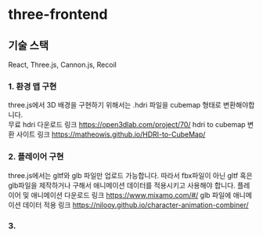 # three-frontend

## 기술 스택 
React, Three.js, Cannon.js, Recoil

### 1. 환경 맵 구현
three.js에서 3D 배경을 구현하기 위해서는 .hdri 파일을 cubemap 형태로 변환해야합니다.<br/>
무료 hdri 다운로드 링크 https://open3dlab.com/project/70/
hdri to cubemap 변환 사이트 링크 https://matheowis.github.io/HDRI-to-CubeMap/

### 2. 플레이어 구현
three.js에서는 gltf와 glb 파일만 업로드 가능합니다.
따라서 fbx파일이 아닌 gltf 혹은 glb파일을 제작하거나 구해서 애니메이션 데이터를 적용시키고 사용해야 합니다.
플레이어 및 애니메이션 다운로드 링크 https://www.mixamo.com/#/
glb 파일에 애니메이션 데이터 적용 링크 https://nilooy.github.io/character-animation-combiner/

### 3. 



